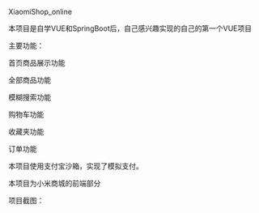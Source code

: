 XiaomiShop_online



本项目是自学VUE和SpringBoot后，自己感兴趣实现的自己的第一个VUE项目

主要功能：

首页商品展示功能

全部商品功能

模糊搜索功能

购物车功能

收藏夹功能

订单功能

本项目使用支付宝沙箱，实现了模拟支付。



本项目为小米商城的前端部分



项目截图：
